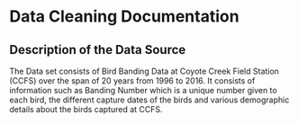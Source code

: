 # Data Cleaning Documentation

## Description of the Data Source
The Data set consists of Bird Banding Data at Coyote Creek Field Station (CCFS) over the span of 20 years from 1996 to 2016. It consists of information such as Banding Number which is a unique number given to each bird, the different capture dates of the birds and various demographic details about the birds captured at CCFS. 

